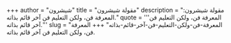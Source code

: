 +++
author = "شيشرون"
title = "مقولة شيشرون"
description = "مقولة شيشرون: المعرفة فن، ولكن التعليم فن آخر قائم بذاته."
quote = '''المعرفة فن، ولكن التعليم فن آخر قائم بذاته.'''
slug = "المعرفة-فن-ولكن-التعليم-فن-آخر-قائم-بذاته"
+++
المعرفة فن، ولكن التعليم فن آخر قائم بذاته.
